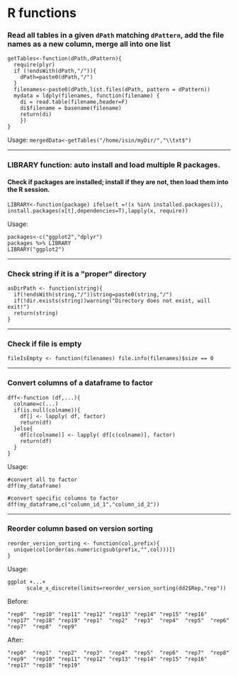 # R functions


### Read all tables in a given `dPath` matching `dPattern`, add the file names as a new column, merge all into one list
```
getTables<-function(dPath,dPattern){
  require(plyr)
  if (!endsWith(dPath,"/")){
    dPath=paste0(dPath,"/")
  }
  filenames<-paste0(dPath,list.files(dPath, pattern = dPattern))
  mydata = ldply(filenames, function(filename) {
    di = read.table(filename,header=F)
    di$filename = basename(filename)
    return(di)
    })
}
```

Usage:
`mergedData<-getTables("/home/isin/myDir/","\\txt$")`

___


### LIBRARY function: auto install and load multiple R packages.
#### Check if packages are installed; install if they are not, then load them into the R session.
```
LIBRARY<-function(package) ifelse(t =!(x %in% installed.packages()), install.packages(x[t],dependencies=T),lapply(x, require))
```
Usage:
```
packages<-c("ggplot2","dplyr")
packages %>% LIBRARY
LIBRARY("ggplot2")
```
___

### Check string if it is a "proper" directory

```
asDirPath <- function(string){
  if(!endsWith(string,"/"))string=paste0(string,"/")
  if(!dir.exists(string))warning("Directory does not exist, will exit!")
  return(string)
}
```


___

### Check if file is empty
```
fileIsEmpty <- function(filenames) file.info(filenames)$size == 0
```


___

### Convert columns of a dataframe to factor
```
dff<-function (df,...){
  colname=c(...)
  if(is.null(colname)){
    df[] <- lapply( df, factor)
    return(df)
  }else{
    df[c(colname)] <- lapply( df[c(colname)], factor) 
    return(df)
  }
}
```
Usage:
```
#convert all to factor
dff(my_dataframe) 

#convert specific columns to factor
dff(my_dataframe,c("column_id_1","column_id_2")) 
```

___


### Reorder column based on version sorting 

```
reorder_version_sorting <- function(col,prefix){
  unique(col[order(as.numeric(gsub(prefix,"",col)))])
}
```
Usage:

```
ggplot +...+
      scale_x_discrete(limits=reorder_version_sorting(dd2$Rep,"rep"))
```

Before:
```
"rep0"  "rep10" "rep11" "rep12" "rep13" "rep14" "rep15" "rep16" "rep17" "rep18" "rep19" "rep1"  "rep2"  "rep3"  "rep4"  "rep5"  "rep6"  "rep7"  "rep8"  "rep9" 
```
After:
```
"rep0"  "rep1"  "rep2"  "rep3"  "rep4"  "rep5"  "rep6"  "rep7"  "rep8"  "rep9"  "rep10" "rep11" "rep12" "rep13" "rep14" "rep15" "rep16" "rep17" "rep18" "rep19"
```
